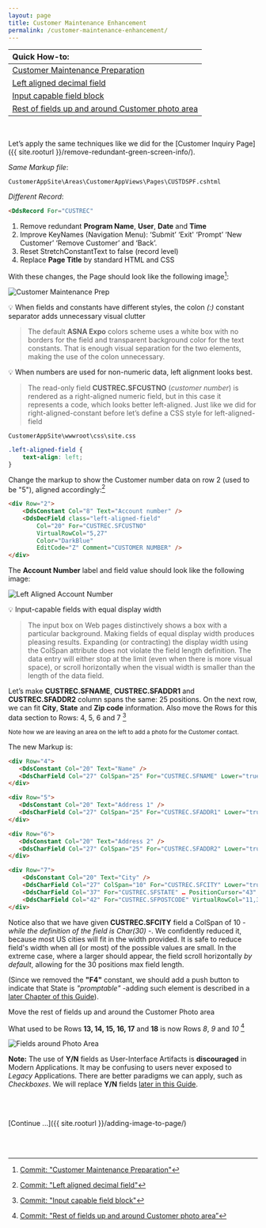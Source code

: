 ```yaml
---
layout: page
title: Customer Maintenance Enhancement
permalink: /customer-maintenance-enhancement/
---
```


| Quick How-to: 
|:-------------
| [Customer Maintenance Preparation](https://github.com/ASNA/SunFarm/search?q=Customer+Maintenance+Preparation&type=commits)
| [Left aligned decimal field](https://github.com/ASNA/SunFarm/search?q=Left+aligned+decimal+field&type=commits)
| [Input capable field block](https://github.com/ASNA/SunFarm/search?q=Input+capable+field+block&type=commits)
| [Rest of fields up and around Customer photo area](https://github.com/ASNA/SunFarm/search?q=Rest+of+fields+up+and+around+Customer+photo+area&type=commits)

<br>

Let’s apply the same techniques like we did for the [Customer Inquiry Page]({{ site.rooturl }}/remove-redundant-green-screen-info/).

*Same Markup file*:

~~~
CustomerAppSite\Areas\CustomerAppViews\Pages\CUSTDSPF.cshtml
~~~

*Different Record*:
```html
<DdsRecord For="CUSTREC"
```

1. Remove redundant **Program Name**, **User**, **Date** and **Time**
2. Improve KeyNames (Navigation Menu): ‘Submit’ ‘Exit' ‘Prompt’ ‘New Customer’ ‘Remove Customer’ and ‘Back’.
3. Reset StretchConstantText to false (record level)
4. Replace **Page Title** by standard HTML and CSS

With these changes, the Page should look like the following image[^1]:

![Customer Maintenance Prep](/images/page-two-00.png/)

&#128161; When fields and constants have different styles, the colon *(:)* constant separator adds unnecessary visual clutter

>The default **ASNA Expo** colors scheme uses a white box with no borders for the field and transparent background color for the text constants. That is enough visual separation for the two elements, making the use of the colon unnecessary. 

&#128161; When numbers are used for non-numeric data, left alignment looks best.

>The read-only field **CUSTREC.SFCUSTNO** (*customer number*) is rendered as a right-aligned numeric field, but in this case it represents a code, which looks better left-aligned.
Just like we did for right-aligned-constant before let’s define a CSS style for left-aligned-field

~~~
CustomerAppSite\wwwroot\css\site.css
~~~

```css
.left-aligned-field {
    text-align: left;
}
```

Change the markup to show the Customer number data on row 2 (used to be "5"), aligned accordingly:[^2]

```html
<div Row="2">
    <DdsConstant Col="8" Text="Account number" />
    <DdsDecField class="left-aligned-field" 
        Col="20" For="CUSTREC.SFCUSTNO" 
        VirtualRowCol="5,27" 
        Color="DarkBlue" 
        EditCode="Z" Comment="CUSTOMER NUMBER" />
</div>
```

The **Account Number** label and field value should look like the following image:

![Left Aligned Account Number](/images/page-two-01.png/)

&#128161; Input-capable fields with equal display width
> The input box on Web pages distinctively shows a box with a particular background. Making fields of equal display width produces pleasing results. Expanding	 (or contracting) the display width using the ColSpan attribute does not violate the field length definition. The data entry will either stop at the limit (even when there is more visual space), or scroll horizontally when the visual width is smaller than the length of the data field.

Let’s make **CUSTREC.SFNAME**, **CUSTREC.SFADDR1** and **CUSTREC.SFADDR2** column spans the same:  25 positions. On the next row, we can fit **City**, **State** and **Zip code** information. Also move the Rows for this data section to Rows: 4, 5, 6 and 7 [^3]

<sub>Note how we are leaving an area on the left to add a photo for the Customer contact.</sub>

The new Markup is:

```html
<div Row="4">
   <DdsConstant Col="20" Text="Name" />
   <DdsCharField Col="27" ColSpan="25" For="CUSTREC.SFNAME" Lower="true" … PositionCursor="40"/>
</div>

<div Row="5">
   <DdsConstant Col="20" Text="Address 1" />
   <DdsCharField Col="27" ColSpan="25" For="CUSTREC.SFADDR1" Lower="true" … PositionCursor="41"/>
</div>

<div Row="6">
   <DdsConstant Col="20" Text="Address 2" />
   <DdsCharField Col="27" ColSpan="25" For="CUSTREC.SFADDR2" Lower="true" … />
</div>

<div Row="7">
    <DdsConstant Col="20" Text="City" />
    <DdsCharField Col="27" ColSpan="10" For="CUSTREC.SFCITY" Lower="true" … PositionCursor="42"/>
    <DdsCharField Col="37" For="CUSTREC.SFSTATE" … PositionCursor="43" tabIndex=6 />
    <DdsCharField Col="42" For="CUSTREC.SFPOSTCODE" VirtualRowCol="11,37" tabIndex=7 />
</div>
```

Notice also that we have given **CUSTREC.SFCITY** field a ColSpan of 10 *- while the definition of the field is Char(30) -*. We confidently reduced it, because most US cities will fit in the width provided. It is safe to reduce field's width when all (or most) of the possible values are small. In the extreme case, where a larger should appear, the field scroll horizontally *by default*, allowing for the 30 positions max field length.

(Since we removed the **"F4"** constant, we should add a push button to indicate that State is *"promptable"* -adding such element is described in a [later Chapter of this Guide](/replacing-prompt-with-icon/)).

Move the rest of fields up and around the Customer Photo area

What used to be Rows **13, 14, 15, 16, 17** and **18** is now Rows *8*, *9* and *10* [^4]

![Fields around Photo Area](/images/page-two-03.png/)


**Note:** The use of **Y/N** fields as User-Interface Artifacts is **discouraged** in Modern Applications. It may be confusing to users never exposed to *Legacy* Applications. There are better paradigms we can apply, such as *Checkboxes*. We will replace **Y/N** fields [later in this Guide](/replacing-yesno-with-checkboxes/).

<br>
<br>

[Continue ...]({{ site.rooturl }}/adding-image-to-page/)

<br>
<br>

[^1]: [Commit: "Customer Maintenance Preparation"](https://github.com/ASNA/SunFarm/search?q=Customer+Maintenance+Preparation&type=commits)
[^2]: [Commit: "Left aligned decimal field"](https://github.com/ASNA/SunFarm/search?q=Left+aligned+decimal+field&type=commits)
[^3]: [Commit: "Input capable field block"](https://github.com/ASNA/SunFarm/search?q=Input+capable+field+block&type=commits)
[^4]: [Commit: "Rest of fields up and around Customer photo area”](https://github.com/ASNA/SunFarm/search?q=Rest+of+fields+up+and+around+Customer+photo+area&type=commits)
